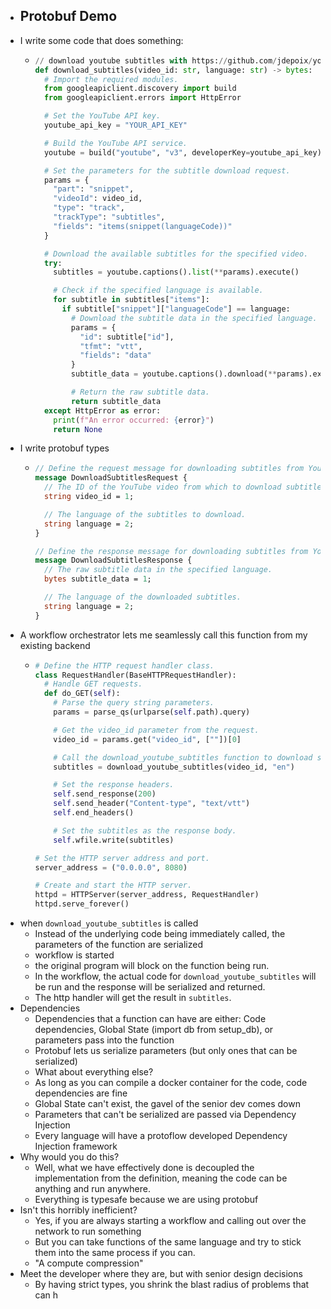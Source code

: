 - ## Protobuf Demo
- I write some code that does something:
	- ```python
	  // download youtube subtitles with https://github.com/jdepoix/youtube-transcript-api
	  def download_subtitles(video_id: str, language: str) -> bytes:
	    # Import the required modules.
	    from googleapiclient.discovery import build
	    from googleapiclient.errors import HttpError
	  
	    # Set the YouTube API key.
	    youtube_api_key = "YOUR_API_KEY"
	  
	    # Build the YouTube API service.
	    youtube = build("youtube", "v3", developerKey=youtube_api_key)
	  
	    # Set the parameters for the subtitle download request.
	    params = {
	      "part": "snippet",
	      "videoId": video_id,
	      "type": "track",
	      "trackType": "subtitles",
	      "fields": "items(snippet(languageCode))"
	    }
	  
	    # Download the available subtitles for the specified video.
	    try:
	      subtitles = youtube.captions().list(**params).execute()
	  
	      # Check if the specified language is available.
	      for subtitle in subtitles["items"]:
	        if subtitle["snippet"]["languageCode"] == language:
	          # Download the subtitle data in the specified language.
	          params = {
	            "id": subtitle["id"],
	            "tfmt": "vtt",
	            "fields": "data"
	          }
	          subtitle_data = youtube.captions().download(**params).execute()
	  
	          # Return the raw subtitle data.
	          return subtitle_data
	    except HttpError as error:
	      print(f"An error occurred: {error}")
	      return None
	  ```
- I write protobuf types
	- ```protobuf
	  // Define the request message for downloading subtitles from YouTube.
	  message DownloadSubtitlesRequest {
	    // The ID of the YouTube video from which to download subtitles.
	    string video_id = 1;
	  
	    // The language of the subtitles to download.
	    string language = 2;
	  }
	  
	  // Define the response message for downloading subtitles from YouTube.
	  message DownloadSubtitlesResponse {
	    // The raw subtitle data in the specified language.
	    bytes subtitle_data = 1;
	  
	    // The language of the downloaded subtitles.
	    string language = 2;
	  }
	  ```
- A workflow orchestrator lets me seamlessly call this function from my existing backend
	- ```python
	  # Define the HTTP request handler class.
	  class RequestHandler(BaseHTTPRequestHandler):
	    # Handle GET requests.
	    def do_GET(self):
	      # Parse the query string parameters.
	      params = parse_qs(urlparse(self.path).query)
	  
	      # Get the video_id parameter from the request.
	      video_id = params.get("video_id", [""])[0]
	  
	      # Call the download_youtube_subtitles function to download subtitles.
	      subtitles = download_youtube_subtitles(video_id, "en")
	  
	      # Set the response headers.
	      self.send_response(200)
	      self.send_header("Content-type", "text/vtt")
	      self.end_headers()
	  
	      # Set the subtitles as the response body.
	      self.wfile.write(subtitles)
	  
	  # Set the HTTP server address and port.
	  server_address = ("0.0.0.0", 8080)
	  
	  # Create and start the HTTP server.
	  httpd = HTTPServer(server_address, RequestHandler)
	  httpd.serve_forever()
	  ```
- when `download_youtube_subtitles` is called
	- Instead of the underlying code being immediately called, the parameters of the function are serialized
	- workflow is started
	- the original program will block on the function being run.
	- In the workflow, the actual code for `download_youtube_subtitles` will be run and the response will be serialized and returned.
	- The http handler will get the result in `subtitles`.
- Dependencies
	- Dependencies that a function can have are either: Code dependencies, Global State (import db from setup_db), or parameters pass into the function
	- Protobuf lets us serialize parameters (but only ones that can be serialized)
	- What about everything else?
	- As long as you can compile a docker container for the code, code dependencies are fine
	- Global State can't exist, the gavel of the senior dev comes down
	- Parameters that can't be serialized are passed via Dependency Injection
	- Every language will have a protoflow developed Dependency Injection framework
- Why would you do this?
	- Well, what we have effectively done is decoupled the implementation from the definition, meaning the code can be anything and run anywhere.
	- Everything is typesafe because we are using protobuf
- Isn't this horribly inefficient?
	- Yes, if you are always starting a workflow and calling out over the network to run something
	- But you can take functions of the same language and try to stick them into the same process if you can.
	- "A compute compression"
- Meet the developer where they are, but with senior design decisions
	- By having strict types, you shrink the blast radius of problems that can h